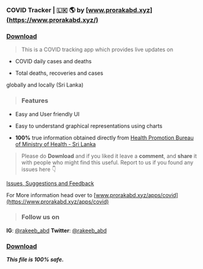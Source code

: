 ### COVID Tracker | 🇱🇰 🌎 by [www.prorakabd.xyz](https://www.prorakabd.xyz/) 

### **[Download](https://github.com/Rakeeb-Abdullah/covid_tracker_sl_mobile/releases/download/v1.0.0/covid_tracke_lk.apk)**


> This is a COVID tracking app which provides live updates on 

- COVID daily cases and deaths

- Total deaths, recoveries and cases

globally and locally (Sri Lanka)

> ### Features ### 

- Easy and User friendly UI

- Easy to understand graphical representations using charts

- **100%** true information obtained directly from [Health Promotion Bureau of Ministry of Health - Sri Lanka ](https://hpb.health.gov.lk/en)

 

> Please do **Download** and if you liked it leave a **comment**, and **share** it with people who might find this useful.
Report to us if you found any issues here 👇

[Issues, Suggestions and Feedback ](https://github.com/Rakeeb-Abdullah/covid_tracker_sl_mobile/discussions/3)

For More information head over to [www.prorakabd.xyz/apps/covid](https://www.prorakabd.xyz/apps/covid)

> ### Follow us on

**IG**: [@rakeeb_abd](https://www.instagram.com/rakeeb_abd)
**Twitter**: [@rakeeb_abd](https://www.twitter.com/rakeeb_abd)


### **[Download](https://github.com/Rakeeb-Abdullah/covid_tracker_sl_mobile/releases/download/v1.0.0/covid_tracke_lk.apk)**

_**This file is 100% safe.**_

